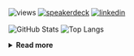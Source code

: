 ![views](https://komarev.com/ghpvc/?username=chck&color=blueviolet)
[![speakerdeck](https://img.shields.io/badge/Speaker_Deck-chck-8a2be2?style=flat-square&logo=speaker-deck)](https://speakerdeck.com/chck)
[![linkedin](https://img.shields.io/badge/LinkedIn-chck-8a2be2?style=flat-square&logo=linkedin)](https://www.linkedin.com/in/chck/)

<p align="left"> 
  <img alt="GitHub Stats" align="center" height="150" src="https://github-readme-stats-nine-umber-51.vercel.app/api?username=chck&count_private=true&show_icons=true&hide_title=true&theme=buefy" />
  <img alt="Top Langs" align="center" height="150" src="https://github-readme-stats-nine-umber-51.vercel.app/api/top-langs/?username=chck&layout=compact&count_private=true&show_icons=true&hide_title=true&theme=buefy" />
</p>

<details>
  <summary><b>Read more</b></summary>
  <br>

  <!--START_SECTION:waka-->
**🐱 My GitHub Data** 

> 📦 123.6 kB Used in GitHub's Storage 
 > 
> 🏆 192 Contributions in the Year 2025
 > 
> 💼 Opted to Hire
 > 
> 📜 133 Public Repositories 
 > 
> 🔑 24 Private Repositories 
 > 
**I'm a Night 🦉** 

```text
🌞 Morning                1136 commits        ████░░░░░░░░░░░░░░░░░░░░░   15.81 % 
🌆 Daytime                2196 commits        ████████░░░░░░░░░░░░░░░░░   30.56 % 
🌃 Evening                2037 commits        ███████░░░░░░░░░░░░░░░░░░   28.35 % 
🌙 Night                  1817 commits        ██████░░░░░░░░░░░░░░░░░░░   25.29 % 
```
📅 **I'm Most Productive on Thursday** 

```text
Monday                   1370 commits        █████░░░░░░░░░░░░░░░░░░░░   19.06 % 
Tuesday                  1065 commits        ████░░░░░░░░░░░░░░░░░░░░░   14.82 % 
Wednesday                1276 commits        ████░░░░░░░░░░░░░░░░░░░░░   17.76 % 
Thursday                 1627 commits        ██████░░░░░░░░░░░░░░░░░░░   22.64 % 
Friday                   728 commits         ███░░░░░░░░░░░░░░░░░░░░░░   10.13 % 
Saturday                 483 commits         ██░░░░░░░░░░░░░░░░░░░░░░░   06.72 % 
Sunday                   637 commits         ██░░░░░░░░░░░░░░░░░░░░░░░   08.86 % 
```


📊 **This Week I Spent My Time On** 

```text
💬 Programming Languages: 
Rust                     6 hrs 18 mins       █████████████░░░░░░░░░░░░   51.27 % 
Python                   1 hr 57 mins        ████░░░░░░░░░░░░░░░░░░░░░   15.88 % 
TOML                     1 hr 31 mins        ███░░░░░░░░░░░░░░░░░░░░░░   12.46 % 
Markdown                 56 mins             ██░░░░░░░░░░░░░░░░░░░░░░░   07.63 % 
Git                      28 mins             █░░░░░░░░░░░░░░░░░░░░░░░░   03.92 % 

🔥 Editors: 
RustRover                7 hrs 9 mins        ███████████████░░░░░░░░░░   58.26 % 
PyCharm                  2 hrs 33 mins       █████░░░░░░░░░░░░░░░░░░░░   20.76 % 
Neovim                   2 hrs 7 mins        ████░░░░░░░░░░░░░░░░░░░░░   17.32 % 
Obsidian                 19 mins             █░░░░░░░░░░░░░░░░░░░░░░░░   02.60 % 
Zed                      7 mins              ░░░░░░░░░░░░░░░░░░░░░░░░░   01.06 % 
```

**I Mostly Code in Python** 

```text
Python                   47 repos            █████████░░░░░░░░░░░░░░░░   34.81 % 
Jupyter Notebook         19 repos            ████░░░░░░░░░░░░░░░░░░░░░   14.07 % 
Rust                     8 repos             █░░░░░░░░░░░░░░░░░░░░░░░░   05.93 % 
Dockerfile               5 repos             █░░░░░░░░░░░░░░░░░░░░░░░░   03.70 % 
TypeScript               5 repos             █░░░░░░░░░░░░░░░░░░░░░░░░   03.70 % 
```



**Timeline**

![Lines of Code chart](https://raw.githubusercontent.com/chck/chck/main/assets/bar_graph.png)


 Last Updated on 2025-02-25 01:56 UTC
<!--END_SECTION:waka-->
</details>

